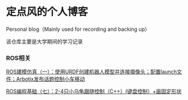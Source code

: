 # 定点风的个人博客

Personal blog（Mainly used for recording and backing up）

该仓库主要是大学期间的学习记录



### ROS相关

[ROS建模仿真（一）：使用URDF创建机器人模型并连接摄像头；配置launch文件；Arbotix发布话题控制小车移动](https://github.com/Feng-DDXY/blogs/issues/2)

[ROS编程基础（七）：2-4只小乌龟跟随控制（C++）(键盘控制）+画固定形状](https://github.com/Feng-DDXY/blogs/issues/1)



